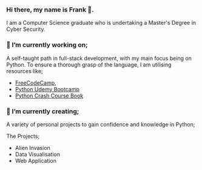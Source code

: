 ### Hi there, my name is Frank 👋.
<p>
   I am a Computer Science graduate who is undertaking a Master's Degree in Cyber Security.
  
### 🔭 I’m currently working on;
<p>A self-taught path in full-stack development, with my main focus being on Python. To ensure a thorough grasp of the language, I am utilising resources like;
   <ul>
      <li><a href="https://www.freecodecamp.org/learn/scientific-computing-with-python/#python-for-everybody">FreeCodeCamp</a>,</li>
      <li><a href="https://www.udemy.com/course/100-days-of-code/"> Python Udemy Bootcamp </a></li>
      <li><a href="https://nostarch.com/pythoncrashcourse">Python Crash Course Book</a></li>
   </p>
   </ul>

### 🌱 I’m currently creating;
<p>A variety of personal projects to gain confidence and knowledge in Python;
  <p>The Projects;</p>
<ul>
  <li>Alien Invasion</li>
  <li>Data Visualisation</li>
  <li>Web Application</li>
</ul></p>

<!--
**feyaif3/feyaif3** is a ✨ _special_ ✨ repository because its `README.md` (this file) appears on your GitHub profile.

Here are some ideas to get you started:

- 🔭 I’m currently working on ...
- 🌱 I’m currently learning ...
- 👯 I’m looking to collaborate on ...
- 🤔 I’m looking for help with ...
- 💬 Ask me about ...
- 📫 How to reach me: ...
- 😄 Pronouns: ...
- ⚡ Fun fact: ...
-->
